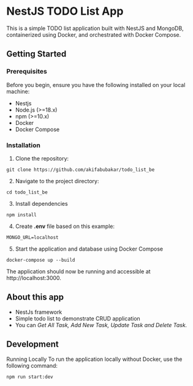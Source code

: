 # NestJS TODO List App

This is a simple TODO list application built with NestJS and MongoDB, containerized using Docker, and orchestrated with Docker Compose.

## Getting Started

### Prerequisites

Before you begin, ensure you have the following installed on your local machine:

- Nestjs
- Node.js (>=18.x)
- npm (>=10.x)
- Docker
- Docker Compose

### Installation

1. Clone the repository:

```
git clone https://github.com/akifabubakar/todo_list_be
```

2. Navigate to the project directory:
```
cd todo_list_be
```

3. Install dependencies
```
npm install
```

4. Create **.env** file based on this example:
```
MONGO_URL=localhost
```

5. Start the application and database using Docker Compose
```
docker-compose up --build
```
The application should now be running and accessible at http://localhost:3000.



## About this app
- NestJs framework
- Simple todo list to demonstrate CRUD application
- You can *Get All Task, Add New Task, Update Task and Delete Task.*

## Development
Running Locally
To run the application locally without Docker, use the following command:
```
npm run start:dev
```
